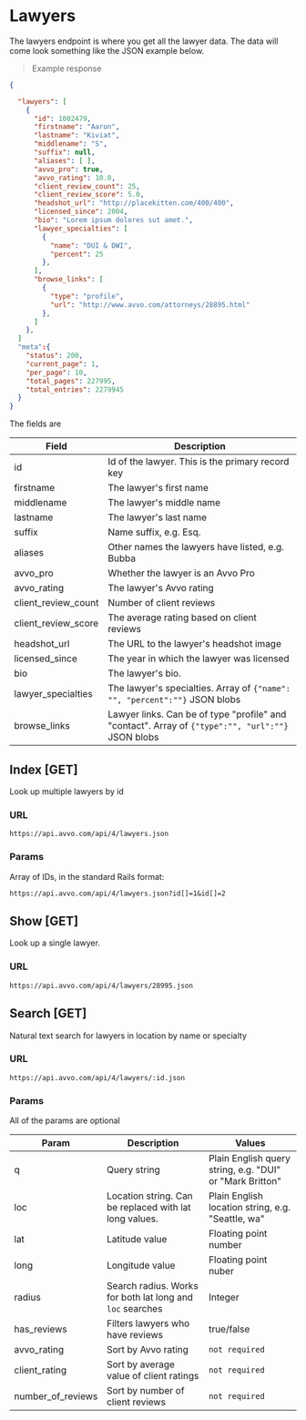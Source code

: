 # Lawyers

The lawyers endpoint is where you get all the lawyer data. The data will come look something like the JSON example below. 

> Example response

```json
{

  "lawyers": [
    {
      "id": ​1002479,
      "firstname": "Aaron",
      "lastname": "Kiviat",
      "middlename": "S",
      "suffix": null,
      "aliases": [ ],
      "avvo_pro": true,
      "avvo_rating": ​10.0,
      "client_review_count": ​25,
      "client_review_score": ​5.0,
      "headshot_url": "http://placekitten.com/400/400",
      "licensed_since": ​2004,
      "bio": "Lorem ipsum dolores sut amet.",
      "lawyer_specialties": [
        {
          "name": "DUI & DWI",
          "percent": ​25
        },
      ],
      "browse_links": [
        {
          "type": "profile",
          "url": "http://www.avvo.com/attorneys/28895.html"
        },
      ]
    },
  ]
  "meta":{
    "status": ​200,
    "current_page": ​1,
    "per_page": ​10,
    "total_pages": ​227995,
    "total_entries": ​2279945
  }
}

```

The fields are

Field               | Description
--------------------|-------
id                  | Id of the lawyer. This is the primary record key
firstname           | The lawyer's first name
middlename          | The lawyer's middle name
lastname            | The lawyer's last name 
suffix              | Name suffix, e.g. Esq.
aliases             | Other names the lawyers have listed, e.g. Bubba
avvo_pro            | Whether the lawyer is an Avvo Pro
avvo_rating         | The lawyer's Avvo rating
client_review_count | Number of client reviews
client_review_score | The average rating based on client reviews
headshot_url        | The URL to the lawyer's headshot image
licensed_since      | The year in which the lawyer was licensed
bio                 | The lawyer's bio.
lawyer_specialties  | The lawyer's specialties. Array of `{"name": "", "percent":""}` JSON blobs
browse_links        | Lawyer links. Can be of type "profile" and "contact". Array of `{"type":"", "url":""}` JSON blobs


## Index [GET]

Look up multiple lawyers by id

### URL

`https://api.avvo.com/api/4/lawyers.json`

### Params

Array of IDs, in the standard Rails format:

`https://api.avvo.com/api/4/lawyers.json?id[]=1&id[]=2`


## Show [GET]

Look up a single lawyer.

### URL
`https://api.avvo.com/api/4/lawyers/28995.json`

## Search [GET]

Natural text search for lawyers in location by name or specialty

### URL

`https://api.avvo.com/api/4/lawyers/:id.json`

### Params

All of the params are optional

Param               | Description                                               | Values
--------------------|-----------------------------------------------------------|--------
q                   | Query string                                              | Plain English query string, e.g. "DUI" or "Mark Britton"
loc                 | Location string. Can be replaced with lat long values.    | Plain English location string,  e.g. "Seattle, wa"
lat                 | Latitude value                                            | Floating point number
long                | Longitude value                                           | Floating point nuber
radius              | Search radius. Works for both lat long and `loc` searches | Integer
has_reviews         | Filters lawyers who have reviews                          | true/false
avvo_rating         | Sort by Avvo rating                                       | `not required`
client_rating       | Sort by average value of client ratings                   | `not required`
number_of_reviews   | Sort by number of client reviews                          | `not required`


